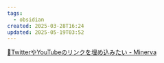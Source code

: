 ```yaml
---
tags:
  - obsidian
created: 2025-03-28T16:24
updated: 2025-05-19T03:52
---
```

[📗TwitterやYouTubeのリンクを埋め込みたい - Minerva](https://minerva.mamansoft.net/%F0%9F%93%97Obsidian%E9%80%86%E5%BC%95%E3%81%8D%E3%83%AC%E3%82%B7%E3%83%94/%F0%9F%93%97Twitter%E3%82%84YouTube%E3%81%AE%E3%83%AA%E3%83%B3%E3%82%AF%E3%82%92%E5%9F%8B%E3%82%81%E8%BE%BC%E3%81%BF%E3%81%9F%E3%81%84)
